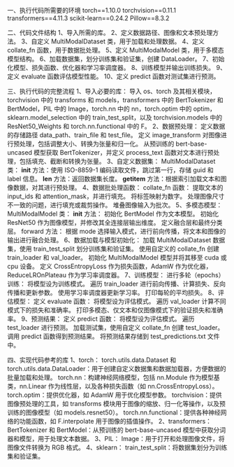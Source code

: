 一、执行代码所需要的环境
torch==1.10.0
torchvision==0.11.1
transformers==4.11.3
scikit-learn==0.24.2
Pillow==8.3.2

二、代码文件结构
1、导入所需的库。
2、定义数据路径、图像和文本预处理方法。
3、自定义 MultiModalDataset 类，用于加载和处理数据。
4、定义 collate_fn 函数，用于数据批处理。
5、定义 MultiModalModel 类，用于多模态模型结构。
6、加载数据集，划分训练集和验证集，创建 DataLoader。
7、初始化模型、损失函数、优化器和学习率调度器。
8、训练模型并输出训练损失。
9、定义 evaluate 函数评估模型性能。
10、定义 predict 函数对测试集进行预测。

三、执行代码的完整流程
1、导入必要的库：
导入 os、torch 及其相关模块，torchvision 中的 transforms 和 models，transformers 中的 BertTokenizer 和 BertModel，PIL 中的 Image，torch.nn 中的 nn，torch.optim 中的 optim，sklearn.model_selection 中的 train_test_split，以及 torchvision.models 中的 ResNet50_Weights 和 torch.nn.functional 中的 F。
2、数据预处理：
定义数据的存储路径 data_path、train_file 和 test_file。
定义 image_transform 对图像进行预处理，包括调整大小、转换为张量和归一化。
从预训练的 bert-base-uncased 模型获取 BertTokenizer，并定义 process_text 函数对文本进行预处理，包括填充、截断和转换为张量。
3、自定义数据集：
MultiModalDataset 类：
__init__ 方法：使用 ISO-8859-1 编码读取文件，跳过第一行，存储 guid 和 label 信息。
__len__ 方法：返回数据集长度。
__getitem__ 方法：根据索引加载文本和图像数据，对其进行预处理。
4、数据批处理函数：
collate_fn 函数：
提取文本的 input_ids 和 attention_mask，并进行填充。
将标签映射为数字。
处理图像尺寸不一致的问题，进行填充或裁剪操作。
堆叠图像输入为批次。
5、多模态模型：
MultiModalModel 类：
__init__ 方法：
初始化 BertModel 作为文本模型。
初始化 ResNet50 作为图像模型，并修改其全连接层输出维度。
定义融合层和最终分类层。
forward 方法：
根据 mode 选择输入模式，进行前向传播，将文本和图像的输出进行融合处理。
6、数据加载与模型初始化：
加载 MultiModalDataset 数据集，使用 train_test_split 划分训练集和验证集。
使用自定义的 collate_fn 创建 train_loader 和 val_loader。
初始化 MultiModalModel 模型并将其移至 cuda 或 cpu 设备。
定义 CrossEntropyLoss 作为损失函数，AdamW 作为优化器，ReduceLROnPlateau 作为学习率调度器。
7、训练模型：
进行多轮（epochs）训练：
将模型设为训练模式。
遍历 train_loader 进行前向传播、计算损失、反向传播和更新参数。
使用学习率调度器更新学习率。
打印每轮的平均损失。
8、评估模型：
定义 evaluate 函数：
将模型设为评估模式。
遍历 val_loader 计算不同模式下的损失和准确率。
打印多模态、仅文本和仅图像模式下的验证损失和准确率。
9、预测结果：
定义 predict 函数：
将模型设为评估模式。
遍历 test_loader 进行预测。
加载测试集，使用自定义 collate_fn 创建 test_loader。
调用 predict 函数得到预测结果。
将预测结果存储到 test_predictions.txt 文件中。

四、实现代码参考的库
1、torch：
torch.utils.data.Dataset 和 torch.utils.data.DataLoader：用于创建自定义数据集和数据加载器，方便数据的批量加载和处理。
torch.nn：构建神经网络模型，包括 nn.Module 作为模型基类，nn.Linear 作为线性层，以及各种损失函数（如 nn.CrossEntropyLoss）。
torch.optim：提供优化器，如 AdamW 用于优化模型参数。
torchvision：提供图像预处理的工具，如 transforms 模块用于图像的缩放、归一化等操作，以及预训练的图像模型（如 models.resnet50）。
torch.nn.functional：提供各种神经网络的功能函数，如 F.interpolate 用于图像的插值操作。
2、transformers：
BertTokenizer 和 BertModel：从预训练的 bert-base-uncased 模型中获取分词器和模型，用于处理文本数据。
3、PIL：
Image：用于打开和处理图像文件，将图像文件转换为 RGB 格式。
4、sklearn：
train_test_split：将数据集划分为训练集和验证集。

